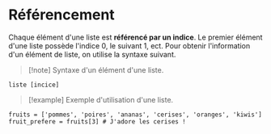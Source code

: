 # Référencement

Chaque élément d'une liste est **référencé par un indice**.
Le premier élément d'une liste possède l'indice 0, le suivant 1, ect.
Pour obtenir l'information d'un élément de liste, on utilise la syntaxe suivant.

>[!note] Syntaxe d'un élément d'une liste.
```
liste [incice]
```

>[!example] Exemple d'utilisation d'une liste.
```
fruits = ['pommes', 'poires', 'ananas', 'cerises', 'oranges', 'kiwis']
fruit_prefere = fruits[3] # J'adore les cerises !
```

